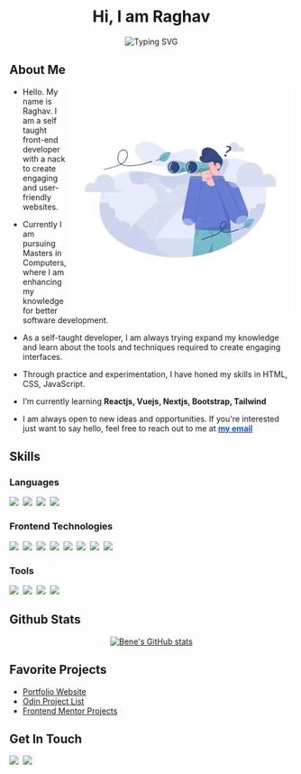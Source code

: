 <h1 style="text-align:center;">Hi, I am Raghav</h1>

<p align="center"><img src="http://readme-typing-svg.herokuapp.com?font=Fira+Code&pause=1000&center=true&vCenter=true&width=435&lines=Frontend+Developer;Active+Learner" alt="Typing SVG" /></p>

<h2>About Me</h2>

<picture>
  <source media="(max-width: 1000px)" srcset="">
  <img align="right" alt="" src="./assets/searching.webp" width=400px>
</picture>

- Hello. My name is Raghav. I am a self taught front-end developer with a nack to create engaging and user-friendly websites.
  
- Currently I am pursuing Masters in Computers, where I am enhancing my knowledge for better software development.
  
- As a self-taught developer, I am always trying expand my knowledge and learn about the tools and techniques required to create engaging interfaces.

- Through practice and experimentation, I have honed my skills in HTML, CSS, JavaScript.
- I’m currently learning **Reactjs, Vuejs, Nextjs, Bootstrap, Tailwind**

- I am always open to new ideas and opportunities. If you're interested just want to say hello, feel free to reach out to me at <a href="mailto:benevolent733@gmail.com"><strong style="color:#05f;" >my email</strong></a>

## Skills

### Languages

  <img src="https://img.shields.io/badge/Python-3776AB?style=for-the-badge&logo=python&logoColor=white">&nbsp;
  <img src="https://img.shields.io/badge/JavaScript-F7DF1E?style=for-the-badge&logo=javascript&logoColor=black">&nbsp;
  <img src="https://img.shields.io/badge/C-A8B9CC?style=for-the-badge&logo=c&logoColor=white">&nbsp;
  <img src="https://img.shields.io/badge/C++-00599C?style=for-the-badge&logo=cplusplus&logoColor=white">&nbsp;

### Frontend Technologies

  <img src="https://img.shields.io/badge/HTML-E34F26?style=for-the-badge&logo=html5&logoColor=white">&nbsp;
  <img src="https://img.shields.io/badge/CSS-1572B6?style=for-the-badge&logo=css3&logoColor=white">&nbsp;
  <img src="https://img.shields.io/badge/Sass/SCSS-CC6699?style=for-the-badge&logo=sass&logoColor=white">&nbsp;
  <img src="https://img.shields.io/badge/TailwindCSS-06B6D4?style=for-the-badge&logo=tailwindcss&logoColor=white">&nbsp;
  <img src="https://img.shields.io/badge/p5.js-ED225D?style=for-the-badge&logo=p5.js&logoColor=white">&nbsp;
  <img src="https://img.shields.io/badge/React-61DAFB?style=for-the-badge&logo=react&logoColor=white">&nbsp;
  <img src="https://img.shields.io/badge/Vue-4FC08D?style=for-the-badge&logo=vue.js&logoColor=white">&nbsp;
  <img src="https://img.shields.io/badge/Nuxt-00DC82?style=for-the-badge&logo=nuxt.js&logoColor=white">&nbsp;

### Tools

  <img src="https://img.shields.io/badge/Figma-F24E1E?style=for-the-badge&logo=figma&logoColor=white">&nbsp;
  <img src="https://img.shields.io/badge/VSCode-007ACC?style=for-the-badge&logo=visualstudiocode&logoColor=white">&nbsp;
  <img src="https://img.shields.io/badge/Vercel-000000?style=for-the-badge&logo=vercel&logoColor=white">&nbsp;
  <img src="https://img.shields.io/badge/Github-181717?style=for-the-badge&logo=github&logoColor=white">&nbsp;

## Github Stats

<div align='center'>

[![Bene's GitHub stats](https://github-readme-stats.vercel.app/api?username=bene-volent)](https://github.com/bene-volent/github-readme-stats)

</div>

## Favorite Projects

- [Portfolio Website](https://beneisadev.vercel.app)
- [Odin Project List](https://odinprojects-bene.vercel.app)
- [Frontend Mentor Projects](https://frontend-mentor-bene.vercel.app)

## Get In Touch

  <a href="https://linkedin.com/in/raghv-r" target="_blank"><img src="https://img.shields.io/badge/LinkedIn-0A66C2?style=for-the-badge&logo=linkedin&logoColor=white"></a>&nbsp;
  <a href="mailto:benevolent733@gmail.com"><img src="https://img.shields.io/badge/Gmail-EA4335?style=for-the-badge&logo=gmail&logoColor=white"></a>&nbsp;
